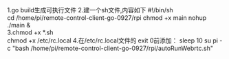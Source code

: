 1.go build生成可执行文件
2.建一个sh文件,内容如下
    #!/bin/sh    
    cd /home/pi/remote-control-client-go-0927/rpi
    chmod +x main
    nohup ./main &    
3.chmod +x *.sh  
  chmod +x /etc/rc.local 
4.在/etc/rc.local文件的
    exit 0前添加：
    sleep 10
    su pi -c "bash /home/pi/remote-control-client-go-0927/rpi/autoRunWebrtc.sh"
